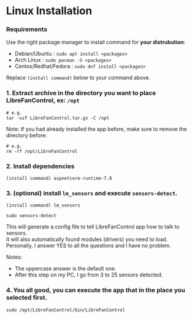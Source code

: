 # Linux Installation

### Requirements
Use the right package manager to install command for **your distrubution**:
 - Debian/Ubuntu : `sudo apt install <packages>`
 - Arch Linux : `sudo pacman -S <packages>`
 - Centos/Redhat/Fedora : `sudo dnf install <packages>`
 
Replace `(install command)` below to your command above.


### 1. Extract archive in the directory you want to place LibreFanControl, ex: `/opt`
```
# e.g.
tar -xzf LibreFanControl.tar.gz -C /opt
```
Note: If you had already installed the app before, make sure to remove the directory before:
```
# e.g.
rm -rf /opt/LibreFanControl
```
### 2. Install dependencies
```
(install command) aspnetcore-runtime-7.0
```

### 3. (optional) install `lm_sensors` and execute `sensors-detect`.
```
(install command) lm_sensors
```
```
sudo sensors-detect
```
This will generate a config file to tell LibreFanControl app how to talk to sensors.  
It will also automatically found modules (drivers) you need to load.  
Personally, I answer YES to all the questions and I have no problem.  

Notes: 
- The uppercase answer is the default one.
- After this step on my PC, I go from 3 to 25 sensors detected.

### 4. You all good, you can execute the app that in the place you selected first.
```
sudo /opt/LibreFanControl/bin/LibreFanControl
```